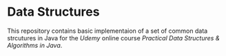 # Data Structures

This repository contains basic implementaion of a set of common data strcutures in Java for the _Udemy_ online course _Practical Data Structures & Algorithms in Java_. 
